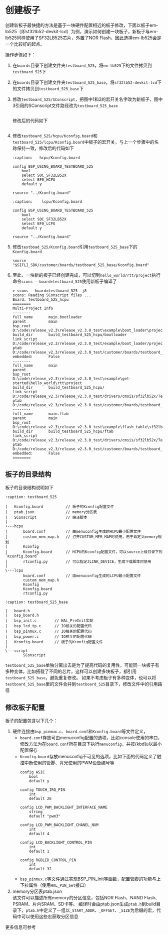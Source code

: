 # 创建板子
创建新板子最快捷的方法是基于一块硬件配置相近的板子修改，下面以板子em-lb525（即sf32lb52-devkit-lcd）为例，演示如何创建一块板子，新板子与em-lb525同样使用了SF32LB525芯片，外置了NOR Flash，因此选择em-lb525会是一个比较好的起点。

操作步骤如下：
1. 在`boards`目录下创建文件夹`testboard_525`，将`em-lb525`下的文件拷贝到`testboard_525`下
1. 在`boards`目录下创建文件夹`testboard_525_base`，将`sf32lb52-devkit-lcd`下的文件拷贝到`testboard_525_base`下
1. 修改`testboard_525/SConscript`，把图中1和2的宏开关名字改为新板子，图中3引用的SConscript文件路径改为`testboard_525_base`
    ```{image} assets/create_board_sconscript.png
    ```
    修改后的代码如下
    ```{image} assets/create_board_sconscript_new.png
    ```
  
1. 修改`testboard_525/hcpu/Kconfig.board`和`testboard_525/lcpu/Kconfig.board`中板子的宏开关，与上一个步骤中的名称保持一致，修改后的代码如下
    ```{code-block} kconfig
    :caption:   hcpu/Kconfig.board

    config BSP_USING_BOARD_TESTBOARD_525
        bool
        select SOC_SF32LB52X
        select BF0_HCPU
        default y

    rsource "../Kconfig.board"
    ```

    ```{code-block} kconfig
    :caption:    lcpu/Kconfig.board

    config BSP_USING_BOARD_TESTBOARD_525
        bool
        select SOC_SF32LB52X
        select BF0_LCPU
        default y

    rsource "../Kconfig.board"

    ```
1. 修改`testboad_525/Kconfig.board`引用`testboard_525_base`下的`Kconfig.board`
    ```kconfig
    source "$SIFLI_SDK/customer/boards/testboard_525_base/Kconfig.board"
    ```
1. 至此，一块新的板子已经创建完成，可以切到`hello_world/rtt/project`执行命令`scons --board=testboard_525`使用新板子编译了
    ```none
    > scons --board=testboard_525 -j8
    scons: Reading SConscript files ...
    Board: testboard_525_hcpu
    ========
    Multi-Project Info
    --------
    full_name       main.bootloader
    parent          main
    bsp_root        D:\code\release_v2.3\release_v2.3.0_test\example\boot_loader\project\butterflmicro\ram_v2
    build_dir       build_testboard_525_hcpu/bootloader
    link_script     D:/code/release_v2.3/release_v2.3.0_test/example/boot_loader/project/butterflmicro/ram_v2\link
    ptab            D:/code/release_v2.3/release_v2.3.0_test/customer/boards/testboard_525\ptab.json
    embedded:       False
    --------
    full_name       main
    parent
    bsp_root        D:\code\release_v2.3\release_v2.3.0_test\example\get-started\hello_world\rtt\project
    build_dir       build_testboard_525_hcpu/
    link_script     D:/code/release_v2.3/release_v2.3.0_test/drivers/cmsis/sf32lb52x/Templates/gcc/HCPU/link
    ptab            D:/code/release_v2.3/release_v2.3.0_test/customer/boards/testboard_525\ptab.json
    --------
    full_name       main.ftab
    parent          main
    bsp_root        D:\code\release_v2.3\release_v2.3.0_test\example\flash_table\sf32lb52x_common_v2
    build_dir       build_testboard_525_hcpu/ftab
    link_script     D:/code/release_v2.3/release_v2.3.0_test/drivers/cmsis/sf32lb52x/Templates/gcc/HCPU/link
    ptab            D:/code/release_v2.3/release_v2.3.0_test/customer/boards/testboard_525\ptab.json
    embedded:       False
    ========
    ```

## 板子的目录结构
板子的目录结构说明如下

```{code-block} none
:caption: testboard_525

|   Kconfig.board          // 板子的Kconfig配置文件
|   ptab.json              // memory分区表
|   SConscript             // 编译脚本
|   
+---hcpu
|       board.conf         // 由menuconfig生成的HCPU最小配置文件
|       custom_mem_map.h   // 打开CUSTOM_MEM_MAP时使用，用于自定义memory规划
|       Kconfig            
|       Kconfig.board      // HCPU的Kconfig配置文件，可以source上级目录下的`Kconfig.board`
|       rtconfig.py        // 可以指定JLINK_DEVICE，生成下载脚本时使用
|       
\---lcpu    
        board.conf         // 由menuconfig生成的LCPU最小配置文件
        custom_mem_map.h
        Kconfig
        Kconfig.board
        rtconfig.py
```

```{code-block} none
:caption: testboard_525_base

|   board.h
|   bsp_board.h
|   bsp_init.c        // HAL_PreInit实现
|   bsp_lcd_tp.c      // IO相关的配置代码
|   bsp_pinmux.c      // IO相关的配置代码
|   bsp_power.c       // IO相关的配置代码
|   Kconfig.board     // 板子的Kconfig配置文件
|   
\---script
        SConscript
```        

`testboard_525_base`单独分离出去是为了提高代码的复用性，可能同一块板子有多种变体，比如搭载了不同的芯片，这样可以创建多块板子，都引用`testboard_525_base`，避免重复修改。
如果不考虑板子有多种变体，也可以将`testboard_525_base`里的文件合并到`testboard_525`目录下，修改文件中的引用路径

## 修改板子配置
板子的配置包含以下几个：
1. 硬件连接由`bsp_pinmux.c`、`board.conf`和`Kconfig.board`等文件定义，
    - `board.conf`存放可由menuconfig配置的选项，比如console使用的串口，修改方法为在`board.conf`所在目录下执行`menuconfig`，并按{kbd}`D`以最小配置保存
    - `Kconfig.board`存放menuconfig不可见的选项，比如下面的代码定义了触控中断使用的管脚、背光使用的PWM设备编号等
        ```kconfig
        config ASIC
            bool 
            default y 
        
        config TOUCH_IRQ_PIN
            int
            default 26

        config LCD_PWM_BACKLIGHT_INTERFACE_NAME
            string
            default "pwm3"

        config LCD_PWM_BACKLIGHT_CHANEL_NUM
            int
            default 4

        config LCD_BACKLIGHT_CONTROL_PIN
            int
            default 1
            
        config RGBLED_CONTROL_PIN
            int
            default 32  

        ```
    - `bsp_pinmux.c`等文件通过实现BSP_PIN_Init等函数，配置管脚的功能与上下拉属性（使用`HAL_PIN_Set`接口）
1. memory分区表ptab.json\
    该文件可以描述所有memory的分区信息，包括NOR Flash、NAND Flash、PSRAM、片内SRAM、SD卡等。
    编译时会由ptab.json生成`ptab.h`到build目录下，`ptab.h`中定义了一组以`_START_ADDR`、`_OFFSET`、`_SIZE`为后缀的宏，代码中可以使用这些宏获取分区信息

更多信息可参考[](/app_note/common_project.md)